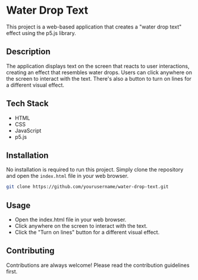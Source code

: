 # Water Drop Text

This project is a web-based application that creates a "water drop text" effect using the p5.js library.

## Description

The application displays text on the screen that reacts to user interactions, creating an effect that resembles water drops. Users can click anywhere on the screen to interact with the text. There's also a button to turn on lines for a different visual effect.

## Tech Stack

- HTML
- CSS
- JavaScript
- p5.js

## Installation 

No installation is required to run this project. Simply clone the repository and open the `index.html` file in your web browser.

```bash
git clone https://github.com/yourusername/water-drop-text.git
```

## Usage
- Open the index.html file in your web browser.
- Click anywhere on the screen to interact with the text.
- Click the "Turn on lines" button for a different visual effect.

## Contributing
Contributions are always welcome! Please read the contribution guidelines first.
